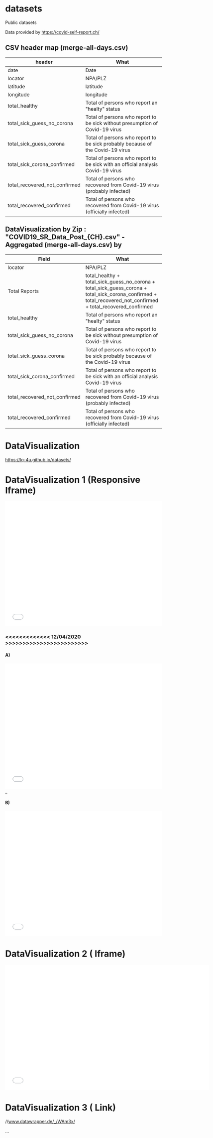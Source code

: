 # datasets
Public datasets

Data provided by https://covid-self-report.ch/

## CSV header map (merge-all-days.csv)
| header | What |
|---|---|
| date | Date  |
| locator | NPA/PLZ |
| latitude | latitude |
| longitude | longitude |
| total_healthy | Total of persons who report an "healty" status |
| total_sick_guess_no_corona | Total of persons who report to be sick without presumption of Covid-19 virus |
| total_sick_guess_corona | Total of persons who report to be sick probably because of the Covid-19 virus |
| total_sick_corona_confirmed | Total of persons who report to be sick with an official analysis Covid-19 virus |
| total_recovered_not_confirmed | Total of persons who recovered from Covid-19 virus (probably infected)|
| total_recovered_confirmed | Total of persons who recovered from Covid-19 virus (officially infected)|

## DataVisualization by Zip : "COVID19_SR_Data_Post_{CH}.csv" - Aggregated (merge-all-days.csv) by
| Field | What |
|---|---|
| locator | NPA/PLZ |
| Total Reports	| total_healthy + total_sick_guess_no_corona + total_sick_guess_corona + total_sick_corona_confirmed + total_recovered_not_confirmed + total_recovered_confirmed | 
| total_healthy	| Total of persons who report an "healty" status |
| total_sick_guess_no_corona	| Total of persons who report to be sick without presumption of Covid-19 virus |
| total_sick_guess_corona |	Total of persons who report to be sick probably because of the Covid-19 virus |
| total_sick_corona_confirmed	| Total of persons who report to be sick with an official analysis Covid-19 virus |
| total_recovered_not_confirmed	| Total of persons who recovered from Covid-19 virus (probably infected) |
| total_recovered_confirmed	| Total of persons who recovered from Covid-19 virus (officially infected) |


# DataVisualization
https://lq-4u.github.io/datasets/

# DataVisualization 1 (Responsive Iframe)

<iframe title="Self Reporting Zip&acute;s" aria-label="Switzerland zip codes choropleth map" id="datawrapper-chart-WAm3x" src="//datawrapper.dwcdn.net/WAm3x/1/" scrolling="no" frameborder="0" style="width: 0; min-width: 100% !important; border: none;" height="402"></iframe><script type="text/javascript">!function(){"use strict";window.addEventListener("message",function(a){if(void 0!==a.data["datawrapper-height"])for(var e in a.data["datawrapper-height"]){var t=document.getElementById("datawrapper-chart-"+e)||document.querySelector("iframe[src*='"+e+"']");t&&(t.style.height=a.data["datawrapper-height"][e]+"px")}})}();
</script>

### <<<<<<<<<<<<< 12/04/2020 >>>>>>>>>>>>>>>>>>>>>>>>

#### A)
<iframe title="Self Reporting Zip&acute;s (Copy)" aria-label="Switzerland zip codes choropleth map" id="datawrapper-chart-nnPim" src="//datawrapper.dwcdn.net/nnPim/2/" scrolling="no" frameborder="0" style="width: 0; min-width: 100% !important; border: none;" height="402"></iframe><script type="text/javascript">!function(){"use strict";window.addEventListener("message",function(a){if(void 0!==a.data["datawrapper-height"])for(var e in a.data["datawrapper-height"]){var t=document.getElementById("datawrapper-chart-"+e)||document.querySelector("iframe[src*='"+e+"']");t&&(t.style.height=a.data["datawrapper-height"][e]+"px")}})}();
</script>
_ 
 
#### B)
<iframe title="Self Reporting by Post-Codes" aria-label="Switzerland zip codes choropleth map" id="datawrapper-chart-nfP9e" src="//datawrapper.dwcdn.net/nfP9e/1/" scrolling="no" frameborder="0" style="width: 0; min-width: 100% !important; border: none;" height="402"></iframe><script type="text/javascript">!function(){"use strict";window.addEventListener("message",function(a){if(void 0!==a.data["datawrapper-height"])for(var e in a.data["datawrapper-height"]){var t=document.getElementById("datawrapper-chart-"+e)||document.querySelector("iframe[src*='"+e+"']");t&&(t.style.height=a.data["datawrapper-height"][e]+"px")}})}();
</script>


# DataVisualization 2 ( Iframe)
<iframe title="Self Reporting Zip&acute;s" aria-label="Switzerland zip codes choropleth map" src="//datawrapper.dwcdn.net/WAm3x/1/" scrolling="no" frameborder="0" style="border: none;" width="655" height="402"></iframe>

# DataVisualization 3 ( Link)
//www.datawrapper.de/_/WAm3x/

...
